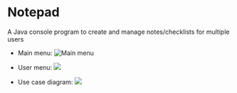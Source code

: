 # Notepad
A Java console program to create and manage notes/checklists for multiple users

+ Main menu:
![Main menu](https://github.com/cpulover/notepad/blob/master/pictures/guest-menu.PNG)

+ User menu:
![](https://github.com/cpulover/notepad/blob/master/pictures/user-menu.PNG)

+ Use case diagram:
![](https://github.com/cpulover/notepad/blob/master/pictures/use%20cases%20diagram.PNG)


